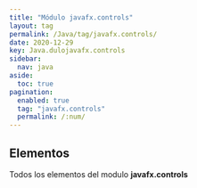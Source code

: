 ```yaml
---
title: "Módulo javafx.controls"
layout: tag
permalink: /Java/tag/javafx.controls/
date: 2020-12-29
key: Java.dulojavafx.controls
sidebar: 
  nav: java
aside: 
  toc: true
pagination: 
  enabled: true
  tag: "javafx.controls"
  permalink: /:num/
---
```


<h2>Elementos</h2>
Todos los elementos del modulo <strong>javafx.controls</strong>
